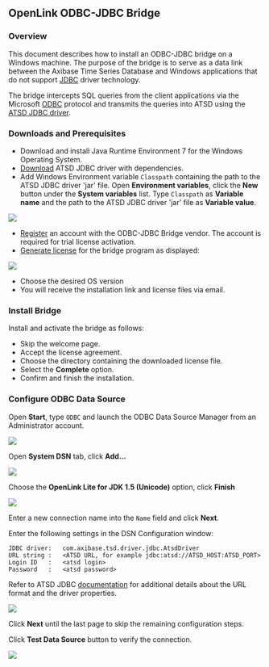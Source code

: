 ## OpenLink ODBC-JDBC Bridge

### Overview

This document describes how to install an ODBC-JDBC bridge on a Windows machine. The purpose of the bridge is to serve as a data link between the Axibase Time Series Database and Windows applications that do not support [JDBC](https://docs.oracle.com/javase/tutorial/jdbc/overview/) driver technology.

The bridge intercepts SQL queries from the client applications via the Microsoft [ODBC](https://docs.microsoft.com/en-us/sql/odbc/microsoft-open-database-connectivity-odbc) protocol and transmits the queries into ATSD using the [ATSD JDBC driver](https://github.com/axibase/atsd-jdbc).

### Downloads and Prerequisites

- Download and install Java Runtime Environment 7 for the Windows Operating System.
- [Download](https://github.com/axibase/atsd-jdbc/releases) ATSD JDBC driver with dependencies.
- Add Windows Environment variable `Classpath` containing the path to the ATSD JDBC driver 'jar' file.
Open **Environment variables**, click the **New** button under the **System variables** list.
Type `Classpath` as **Variable name** and the path to the ATSD JDBC driver 'jar' file as **Variable value**.

![](images/system_properties.png)

- [Register](https://shop.openlinksw.com/license_generator/login.vsp) an account with the ODBC-JDBC Bridge vendor. The account is required for trial license activation.
- [Generate license](https://shop.openlinksw.com/license_generator/) for the bridge program as displayed:

![](images/openlink_license.png)

- Choose the desired OS version
- You will receive the installation link and license files via email.

### Install Bridge

Install and activate the bridge as follows:

- Skip the welcome page.
- Accept the license agreement.
- Choose the directory containing the downloaded license file.
- Select the **Complete** option.
- Confirm and finish the installation.

### Configure ODBC Data Source

Open **Start**, type `ODBC` and launch the ODBC Data Source Manager from an Administrator account.

![](images/ODBC_1.PNG)

Open **System DSN** tab, click **Add...**

![](images/openlink_ODBC_1.png)

Choose the **OpenLink Lite for JDK 1.5 (Unicode)** option, click **Finish**

![](images/openlink_ODBC_2.png)

Enter a new connection name into the `Name` field and click **Next**.

Enter the following settings in the DSN Configuration window:

```
JDBC driver:   com.axibase.tsd.driver.jdbc.AtsdDriver
URL string :   <ATSD URL, for example jdbc:atsd://ATSD_HOST:ATSD_PORT>
Login ID   :   <atsd login>
Password   :   <atsd password>
```

Refer to ATSD JDBC [documentation](https://github.com/axibase/atsd-jdbc#jdbc-connection-properties-supported-by-driver)  for additional details about the URL format and the driver properties.

![](images/openlink_ODBC_4.png)

Click **Next** until the last page to skip the remaining configuration steps.

Click **Test Data Source** button to verify the connection.

![](images/openlink_test_connection.png)
